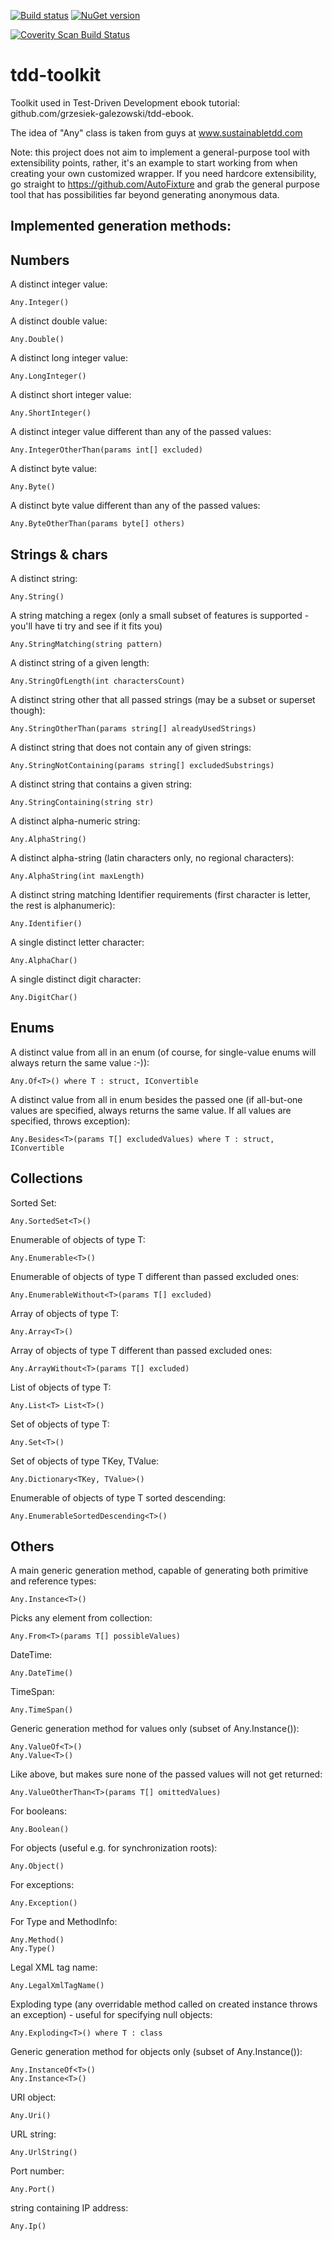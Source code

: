 
[![Build status](https://ci.appveyor.com/api/projects/status/cuik88kcuy9qbr2n)](https://ci.appveyor.com/project/grzesiek-galezowski/tdd-toolkit)
[![NuGet version](https://badge.fury.io/nu/tdd-toolkit.svg)](http://badge.fury.io/nu/tdd-toolkit)

<a href="https://scan.coverity.com/projects/3636">
  <img alt="Coverity Scan Build Status"
       src="https://scan.coverity.com/projects/3636/badge.svg"/>
</a>

tdd-toolkit 
===========

Toolkit used in Test-Driven Development ebook tutorial: github.com/grzesiek-galezowski/tdd-ebook.



The idea of "Any" class is taken from guys at www.sustainabletdd.com

Note: this project does not aim to implement a general-purpose tool with extensibility points, rather, it's an example to start working from when creating your own customized wrapper. If you need hardcore extensibility, go straight to https://github.com/AutoFixture and grab the general purpose tool that has possibilities far beyond generating anonymous data.

Implemented generation methods:
-

Numbers
-

A distinct integer value:  

    Any.Integer()
    
A distinct double value:  
    
    Any.Double()
    
A distinct long integer value:  
    
    Any.LongInteger()
    
A distinct short integer value:      
    
    Any.ShortInteger()
    
A distinct integer value different than any of the passed values:  
    
    Any.IntegerOtherThan(params int[] excluded)
    
A distinct byte value:
    
    Any.Byte()
    
A distinct byte value different than any of the passed values:      
    
    Any.ByteOtherThan(params byte[] others)

Strings & chars
-

A distinct string:

    Any.String()
    
A string matching a regex (only a small subset of features is supported - you'll have ti try and see if it fits you)
    
    Any.StringMatching(string pattern)
    
A distinct string of a given length:
    
    Any.StringOfLength(int charactersCount)
    
A distinct string other that all passed strings (may be a subset or superset though):
    
    Any.StringOtherThan(params string[] alreadyUsedStrings)
    
A distinct string that does not contain any of given strings:
    
    Any.StringNotContaining(params string[] excludedSubstrings)
    
A distinct string that contains a given string:
    
    Any.StringContaining(string str)
    
A distinct alpha-numeric string:
    
    Any.AlphaString()
    
A distinct alpha-string (latin characters only, no regional characters):
    
    Any.AlphaString(int maxLength)
    
A distinct string matching Identifier requirements (first character is letter, the rest is alphanumeric):
    
    Any.Identifier()
    
A single distinct letter character:
    
    Any.AlphaChar()
    
A single distinct digit character:
    
    Any.DigitChar()

Enums
-

A distinct value from all in an enum (of course, for single-value enums will always return the same value :-)):

    Any.Of<T>() where T : struct, IConvertible
    
A distinct value from all in enum besides the passed one (if all-but-one values are specified, always returns the same value. If all values are specified, throws exception):
    
    Any.Besides<T>(params T[] excludedValues) where T : struct, IConvertible
    
Collections
-

Sorted Set:

    Any.SortedSet<T>()
    
Enumerable of objects of type T:
    
    Any.Enumerable<T>()
    
Enumerable of objects of type T different than passed excluded ones:

    Any.EnumerableWithout<T>(params T[] excluded)
    
Array of objects of type T:

    Any.Array<T>()
    
Array of objects of type T different than passed excluded ones:
    
    Any.ArrayWithout<T>(params T[] excluded)
    
List of objects of type T:
    
    Any.List<T> List<T>()
    
Set of objects of type T:
    
    Any.Set<T>()
    
Set of objects of type TKey, TValue:    
    
    Any.Dictionary<TKey, TValue>()
    
Enumerable of objects of type T sorted descending:
    
    Any.EnumerableSortedDescending<T>()

Others
-

A main generic generation method, capable of generating both primitive and reference types:

    Any.Instance<T>()

Picks any element from collection:
    
    Any.From<T>(params T[] possibleValues)
    
DateTime:

    Any.DateTime()
    
TimeSpan:

    Any.TimeSpan()
    
Generic generation method for values only (subset of Any.Instance<T>()):  

    Any.ValueOf<T>()
    Any.Value<T>()

Like above, but makes sure none of the passed values will not get returned:

    Any.ValueOtherThan<T>(params T[] omittedValues)

For booleans:    
    
    Any.Boolean()
    
For objects (useful e.g. for synchronization roots):    
    
    Any.Object()

For exceptions:

    Any.Exception()

For Type and MethodInfo:

    Any.Method()
    Any.Type()

Legal XML tag name:

    Any.LegalXmlTagName()
    
Exploding type (any overridable method called on created instance throws an exception) - useful for specifying null objects:
    
    Any.Exploding<T>() where T : class
    
Generic generation method for objects only (subset of Any.Instance<T>()):      
    
    Any.InstanceOf<T>()
    Any.Instance<T>()
    
URI object:
    
    Any.Uri()
    
URL string:
    
    Any.UrlString()
    
Port number:
    
    Any.Port()
    
string containing IP address:

    Any.Ip()
